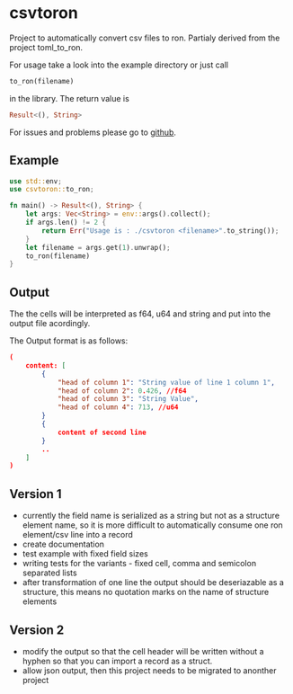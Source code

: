 # csvtoron

Project to automatically convert csv files to ron. Partialy derived from the project toml_to_ron.

For usage take a look into the example directory or just call

```rust
to_ron(filename)
```

in the library. The return value is

```rust
Result<(), String>
```

For issues and problems please go to [github](https://github.com/hartmut/csvtoron).

## Example

```rust
use std::env;
use csvtoron::to_ron;

fn main() -> Result<(), String> {
    let args: Vec<String> = env::args().collect();
    if args.len() != 2 {
        return Err("Usage is : ./csvtoron <filename>".to_string());
    }
    let filename = args.get(1).unwrap();
    to_ron(filename)
}
```

## Output

The the cells will be interpreted as f64, u64 and string and put into the output file acordingly.

The Output format is as follows:

```json
(
    content: [
        { 
            "head of column 1": "String value of line 1 column 1",
            "head of column 2": 0.426, //f64
            "head of column 3": "String Value",
            "head of column 4": 713, //u64
        }
        {
            content of second line
        }
        ..
    ]
)
```

## Version 1

* currently the field name is serialized as a string but not  as a structure element name, so it is more difficult to automatically consume one ron element/csv line into a record
* create documentation
* test example with fixed field sizes
* writing tests for the variants - fixed cell, comma and semicolon separated lists
* after transformation of one line the output should be deseriazable as a structure, this means no quotation marks on the name of structure elements

## Version 2

* modify the output so that the cell header will be written without a hyphen so that you can import a record as a struct.
* allow json output, then this project needs to be migrated to anonther project
